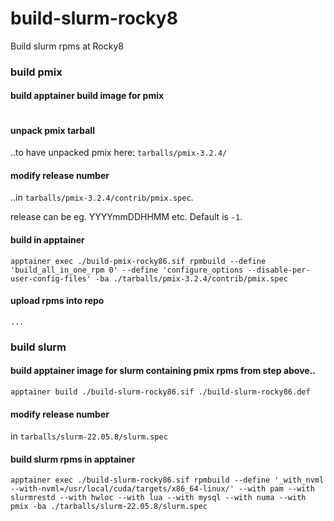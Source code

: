 # build-slurm-rocky8
Build slurm rpms at Rocky8


### build pmix

#### build apptainer build image for pmix

```
```

#### unpack pmix tarball

..to have unpacked pmix here: `tarballs/pmix-3.2.4/`

#### modify release number 

..in `tarballs/pmix-3.2.4/contrib/pmix.spec`.

release can be eg. YYYYmmDDHHMM etc. Default is `-1`.

#### build in apptainer

```
apptainer exec ./build-pmix-rocky86.sif rpmbuild --define 'build_all_in_one_rpm 0' --define 'configure_options --disable-per-user-config-files' -ba ./tarballs/pmix-3.2.4/contrib/pmix.spec
```

#### upload rpms into repo

```
...
```

### build slurm

#### build apptainer image for slurm containing pmix rpms from step above..

```
apptainer build ./build-slurm-rocky86.sif ./build-slurm-rocky86.def
```

#### modify release number

in `tarballs/slurm-22.05.8/slurm.spec`

#### build slurm rpms in apptainer

```
apptainer exec ./build-slurm-rocky86.sif rpmbuild --define '_with_nvml --with-nvml=/usr/local/cuda/targets/x86_64-linux/' --with pam --with slurmrestd --with hwloc --with lua --with mysql --with numa --with pmix -ba ./tarballs/slurm-22.05.8/slurm.spec
```

